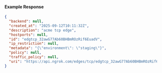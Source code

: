 <!-- Code generated for API Clients. DO NOT EDIT. -->

#### Example Response

```json
{
  "backend": null,
  "created_at": "2025-09-12T10:11:32Z",
  "description": "acme tcp edge",
  "hostports": null,
  "id": "edgtcp_32awG77Ab60BHBmROzRif6EuadV",
  "ip_restriction": null,
  "metadata": "{\"environment\": \"staging\"}",
  "policy": null,
  "traffic_policy": null,
  "uri": "https://api.ngrok.com/edges/tcp/edgtcp_32awG77Ab60BHBmROzRif6EuadV"
}
```
